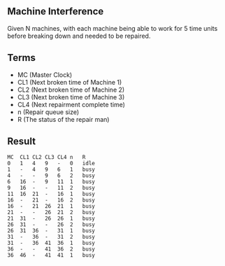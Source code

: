 ## Machine Interference
Given N machines, with each machine being able to work
for 5 time units before breaking down and needed to be repaired.

## Terms
* MC (Master Clock)
* CL1 (Next broken time of Machine 1)
* CL2 (Next broken time of Machine 2)
* CL3 (Next broken time of Machine 3)
* CL4 (Next repairment complete time)
* n (Repair queue size)
* R (The status of the repair man)

## Result
```
MC	CL1	CL2	CL3	CL4	n	R
0	1	4	9	-	0	idle
1	-	4	9	6	1	busy
4	-	-	9	6	2	busy
6	16	-	9	11	1	busy
9	16	-	-	11	2	busy
11	16	21	-	16	1	busy
16	-	21	-	16	2	busy
16	-	21	26	21	1	busy
21	-	-	26	21	2	busy
21	31	-	26	26	1	busy
26	31	-	-	26	2	busy
26	31	36	-	31	1	busy
31	-	36	-	31	2	busy
31	-	36	41	36	1	busy
36	-	-	41	36	2	busy
36	46	-	41	41	1	busy
```
